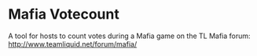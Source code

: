 Mafia Votecount
===============
A tool for hosts to count votes during a Mafia game on the TL Mafia forum: http://www.teamliquid.net/forum/mafia/
